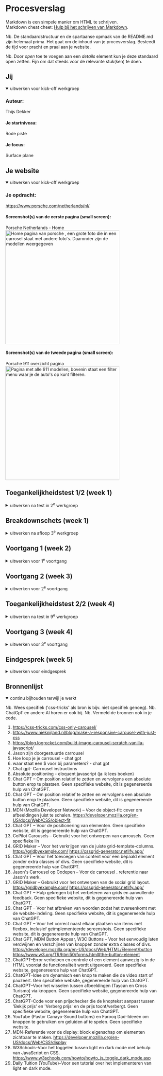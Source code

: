 # Procesverslag

Markdown is een simpele manier om HTML te schrijven.  
Markdown cheat cheet: [Hulp bij het schrijven van Markdown](https://github.com/adam-p/markdown-here/wiki/Markdown-Cheatsheet).

Nb. De standaardstructuur en de spartaanse opmaak van de README.md zijn helemaal prima. Het gaat om de inhoud van je procesverslag. Besteedt de tijd voor pracht en praal aan je website.

Nb. Door _open_ toe te voegen aan een _details_ element kun je deze standaard open zetten. Fijn om dat steeds voor de relevante stuk(ken) te doen.

## Jij

<details open>
  <summary>uitwerken voor kick-off werkgroep</summary>

### Auteur:

Thijs Dekker

#### Je startniveau:

Rode piste

#### Je focus:

Surface plane

</details>

## Je website

<details open>
  <summary>uitwerken voor kick-off werkgroep</summary>

### Je opdracht:

https://www.porsche.com/netherlands/nl/

#### Screenshot(s) van de eerste pagina (small screen):

Porsche Netherlands - Home
<img src="readme-images/home.PNG" width="375px" alt="Home pagina van porsche , een grote foto die in een carrosel staat met andere foto's. Daaronder zijn de modellen weergegeven">

#### Screenshot(s) van de tweede pagina (small screen):

Porsche 911 overzicht pagina
<img src="readme-images/product.PNG" width="375px" alt="Pagina met alle 911 modellen, bovenin staat een filter menu waar je de auto's op kunt filteren.">

</details>

## Toegankelijkheidstest 1/2 (week 1)

<details>
  <summary>uitwerken na test in 2<sup>e</sup> werkgroep</summary>

### Bevindingen

ELASTIEKJES en SCHOK APPERAAT

Ik begon met de elastiekjes om mijn vingers , ik had ze op willekeurige volgorde om mijn vingers geknoopt en merkte al snel dat om te scrollen je 2 vingers nodig hebt op macbook, en mijn vingers konden niet echt lekker naast elkaar , dus vaak klikte ik verkeerde dingen aan of swipde ik het perongeluk weg. Vooral het perongeluk op dingen klikken gebeurde vaak omdat ik niet goed kon klikken. Wel vond ik de website ruim opgezet en als het lukte om te klikken klikte je dus wel raak. Maar ik kon wel goed de website navigeren .
Vervolgens heb ik de parkenson simulator op mijn arm toegevoegd , dit viel erg tegen aangezien ik bijna niet in staat was om te typen, gelukkig zijn er niet echt dingen waar je moet typen, alles is goed bereikbaar door de navigatie menu's.

VOICE OVER

De voice over functie werkt goed , de tekst en knoppen worden verteld. Ook de foto's van de auto's en de preciese kleur ervan wordt met de gebruiker gecommuniceerd. Alleen probeerde ik op het kruisje in de hoek te klikken en hier kon ik alleen met mijn muis naartoe navigeren omdat de voice over het kruisje oversloeg. Ook is de carrousel die zich in het home scherm bevind erg moeilijk te navigeren omdat er niet echt knoppen ofzo zitten maar alleen rode bolletjes dus ik zou als blind iemand niet echt weten wat ik daar moest doen.

</details>

## Breakdownschets (week 1)

<details>
  <summary>uitwerken na afloop 3<sup>e</sup> werkgroep</summary>

### de hele pagina:

  <img src="readme-images/breakdown1" width="375px" alt="breakdown van de hele pagina">

### dynamisch deel (bijv menu):

  <img src="readme-images/dynamisch.pdf" width="375px" alt="breakdown van een dynamisch deel">

### wellicht nog een dynamisch deel (bijv filter):

  <img src="readme-images/dummy-plaatje.jpg" width="375px" alt="breakdown van nog een dynamisch deel">

</details>

## Voortgang 1 (week 2)

<details>
  <summary>uitwerken voor 1<sup>e</sup> voortgang</summary>

### Stand van zaken

Bij het opbouwen van de website in html wist ik soms niet of ik UL/LI moest gebruiken of dat ik van bijvoorbeeld een foto collage articles moest maken.
<img src="readme-images/vraag">

### Agenda voor meeting

samen met je groepje opstellen

| student 1      | student 2          | student 3    | student 4 |
| -------------- | ------------------ | ------------ | --------- |
| dit bespreken  | en dit             | en ik dit    |           |
| en dat ook nog | dit als er tijd is | nog een punt |           |
| ...            | ...                | ...          |           |

Student (thijs) 1: Ik ind het nog moeilijk wanneer ik unordered lists of juist articles moet maken.

Ook heb ik zoveel sections en UL's dat ik niet echt goed weet hoe ik nu een bepaalde ul en Li aanspreek

Moet alles werken? dus elke knop en uitschuif balk etc.

Hoe blijft mijn tekst onder een carrousel?

Student 2:

Student 3:

Student 4:

### Verslag van meeting

- punt 1: Het is nu duidelijk wanneer ik een lijst moet gebruiken op mijn website, op veel plekken waar ik articles had gebruikt had ik beter UL/LI's kunnen gebruiken
- punt 2: Door bijvoorbeeld section ul li:first child / nth-child(2) te doen kun je gemakkelijk bepaalde UL's en LI slecteren
- punt 3: Als ik bepaalde dingen laat werken zal dat natuurlijk meewerken aan mijn surface plane design
- punt 4: ik heb nu een website waar ik gemakkelijk de carrousel kan maken.

</details>

## Voortgang 2 (week 3)

<details>
  <summary>uitwerken voor 2<sup>e</sup> voortgang</summary>

### Stand van zaken

Alle HTML staat erin en en ik ben begonnen met de basis van de caroussel en de rest van de website. Ik vind het nog lastig om tekst in afbeeldingen te krijgen of buttons bijvoorbeeld.
De tweede pagina staat alle html erin.

### Agenda voor meeting

Mijn punten:
1 2 paginas css of 1?
2 1 java of 2?
3 Hoe krijg ik bepaalde iconen?

### Verslag van meeting

we mogen maar 1 css bestand , je moet dus specifiek zijn met de aanroepingen van bepaalde elementen zodat je niet ook die op de andere pagina pakt.
Hetzelfde geld voor javascript, we mogen maar 1 javascript pagina en dus wees hier ook specifike in en stel bijvoorbeeld codes die checken of bepaalde elementen wel aanwezig zijn

</details>

## Toegankelijkheidstest 2/2 (week 4)

<details>
  <summary>uitwerken na test in 9<sup>e</sup> werkgroep</summary>

### Bevindingen

VOICE OVER: De voice over tekst ging goed , alle auto's en knoppen worden opgelezen. Ook zitten er redelijke duidelijke ALTS die de autos en de kleuren beschrijven. De voice over heeft een duidelijke structuur door de pagina heen en gaat begint bij de header en beweegt dan naar beneden. Ook is de carrousel duidelijekr dan de eerste keer aangezien je nu buttons hoort dus weet dat je ergens op kan klikken.

ELASTIEKJES: ik kon nu op de buttons klikken , ook vegen was te doen maar de buttons was makkelijker om met mijn vingers te raken

</details>

## Voortgang 3 (week 4)

<details>
  <summary>uitwerken voor 3<sup>e</sup> voortgang</summary>

### Stand van zaken

html en css is zo goed als af, alleen weet ik niet of je een class op de body mag zetten aangezien mijn tweede pagina nu gestyled wordt door de eerste style css. Ook moet ik nog van alle dingen die in de echte website een link zijn, een ahref omheen zetten. Ook moet ik nog enkele dingen op de css van mijn 2de pagina fixen , zoals de benzine gedeelte

### Agenda voor meeting

Vragen:
Mag je class op de body?
Hoe kan ik in het geval van dat dat niet onderscheid maken tussen de sections.
Moet ik overal ahrefs omheen doen

### Verslag van meeting

hier na afloop snel de uitkomsten van de meeting vastleggen

Er mag geen class op de body , omdat wanneer je veel paginas gaat maken en je bijvoorbeeld herhalingselementen hebt dit onhandig is als er dan een class op de body. Ik ga dus de sections koppelen aan een class , en zo kan ik dus ook bepaalde elemetnen hergebruiken.

Ik moet inderdaad a hrefs om alles heen zetten wat klikbaar is en geen button( wat je naar een andere pagina brengt). Dit kost niet super veel werk , ik moet nu alleen de a text decoration uitzetten.

</details>

## Eindgesprek (week 5)

<details>
  <summary>uitwerken voor eindgesprek</summary>

SURFACE PLANE PUNTEN:

1. schakelen tussen taycan model
2. stop knopje voor video
3. Halloween 911
4. geluid knop GT3RS
5. DARK/LIGHT mode
6. custom properties
7. Bekijk prijs andere indeling

MICRO INTERACTIE

1. CARROUSEL vannuit java

### Je uitkomst - karakteristiek screenshots:

<img src="readme-images/klaar.png">
<img src="readme-images/klaar2.png">
<img src="readme-images/klaar3.png">
<img src="readme-images/klaar4.png">
<img src="readme-images/klaar5.png">
<img src="readme-images/klaar6.png">
<img src="readme-images/klaar7.png">

### Dit ging goed/Heb ik geleerd:

In het begin vond ik een carrousel onwijs onoverzichtelijk en ook bij de voorbeelden die ik kreeg van studentenassistenten of van css websites vond ik het erg lastig om een begrip te krijgen van wat ik noi eigenlijk moet doen , door verschillende carrousels helemaal uit elkaar te halen en kijken naar wat wat precies doet heb ik erg veel geleerd. In deze fase heb ik ook veel voorbeelden in chat gpt gezet en gevraagd of het stap voor stap goed uitgelegd kon worden, dit kostte erg veel tijd maar het liet mij wel snappen wat ik nou daadwerkelijk aan het doen was. Ook ben ik erachter gekomen dat coderen veel meer is dan alleen code weten en snappen , het vereist ook dat je erg goed bent in probleem oplossend denken en logisch nadenken. veel problemen die ik ben tegengekomen tijdens het coderen waren simpelweg op te lossen door stap voor stap terug te werken en kijken waar het nou precies fout gaat. Ik heb het idee dat ik door dit project daarom een beter inzicht heb gekrgeen in hoe het coderen werkt en hoe je problemen kan oplossen. Ook een belangerijke die ik heb geleerd, je moet wel eerst snappen wat je doet voor je iets googled anders kom je in een tuturial loop. Ik heb veel tutorials gekeken en op veel websites naar oplossingen gezocht, maar soms voor problemen die ik eigenlijk nog niet echt snapte, het is dus belangerijk om een sterke basis te hebben voordat je dingen gaat opzoeken.

Wat ik ook erg fijn vind is dat ik nu zelf soms uitleg bij code schrijf zodat ik later nog duidelijk kan zien wat precies wat doet om zo bijvoorbeeld nog dingen te kunnen veranderen of aanpassen.

<img src="readme-images/uitlegbijcode.png"width="375px" alt="top">

### Dit was lastig/Is niet gelukt:

Ik vond de stap van inleiding programeren en internet standaarden naar FED best wel groot, fed heeft mijn interesse naar code wel daadwerkelijk vergroot alleen had ik wel met sommige elementen dat ik dat erg lastig vond om te maken met de kennis die ik tot nu toe heb opgedaan. Wat niet is gelukt is de tekst in de carrousel krijgen en die dan te laten meedraaien. Ik zou misschien wat ideeen hebben hoe dit zou kunnen maar om dit zelf uit te werken vond ik nog erg lastig. hetzelfde was met tekst of plaatjes in een bepaalde afbeelding of grid te krijgen, ik probeerde het eerst zonder absolute positioning door bijvoorbeeld flexbox toe te passen op de elementen, nadat ik had aangegeven dat dit niet echt goed werkte mocht ik hier ook absolute positioning voor gebruiken waardoor het wel is gelukt, echter ben ik nog wel benieuwd of ik het zou kunnen laten werken. Het was een erg groot project dus voelde het soms alsof ik bijvoorbeeld voor dat soort dingen niet genoeg tijd had terwijl als ik er echt goed de tijd voor had kunnen nemen het waarschijnlijk zou kunnen werken. Ook zou ik nog iets strategischer willen leren coderen omdat ik nu begon en achteraf vak dingen nog moest aanpassen, bijvoorbeeld de custom properties wat dan veel onnodige tijd kost. Ook wil ik nog iets beter leren elementen psotioneren, voor de meeste elementen heb ik flex en grid gebruikt maar soms als ik bijvoorbeeld hele afzonderlijke elementen wil verplaatsen doe ik dit met marges en dat is soms niet de bedoeling.

En display flex op het halloween gedeelte lukt niet, omdat er al een display none opstaat en dan worden bepaalde items niet gepakt door de display flex ofzo, hier kwam ik niet echt uit.

  <img src="readme-images/logoindehoek.png" width="375px" alt="bummer">
</details>

## Bronnenlijst

<details open>
  <summary>continu bijhouden terwijl je werkt</summary>

Nb. Wees specifiek ('css-tricks' als bron is bijv. niet specifiek genoeg).
Nb. ChatGpT en andere AI horen er ook bij.
Nb. Vermeld de bronnen ook in je code.

1. https://css-tricks.com/css-only-carousel/
2. https://www.nieknijland.nl/blog/make-a-responsive-carousel-with-just-css
3. https://blog.logrocket.com/build-image-carousel-scratch-vanilla-javascript/
4. Jason zijn doorgestuurde carrousel
5. Hoe loop je je carrousel - chat gpt
6. waar staat een $ voor bij parameters? - chat gpt
7. Chat gpt- Carrousel instructions
8. Absolute positioning - eloquent javascript (ja ik lees boeken)
9. Chat GPT – Om position relatief te zetten en vervolgens een absolute button erop te plaatsen.
   Geen specifieke website, dit is gegenereerde hulp van ChatGPT.
10. Chat GPT – Om position relatief te zetten en vervolgens een absolute button erop te plaatsen.
    Geen specifieke website, dit is gegenereerde hulp van ChatGPT.
11. MDN (Mozilla Developer Network) – Voor de object-fit: cover om afbeeldingen juist te schalen.
    https://developer.mozilla.org/en-US/docs/Web/CSS/object-fit
12. Chat GPT – Voor de positionering van elementen.
    Geen specifieke website, dit is gegenereerde hulp van ChatGPT.
13. CoPilot Carousels – Gebruikt voor het ontwerpen van carrousels.
    Geen specifieke lin
14. GRID Maker – Voor het verkrijgen van de juiste grid-template-columns.
    https://gridbyexample.com/
    https://cssgrid-generator.netlify.app/
15. Chat GPT – Voor het toevoegen van content voor een bepaald element zonder extra classes of divs.
    Geen specifieke website, dit is gegenereerde hulp van ChatGPT.
16. Jason's Carrousel op Codepen – Voor de carrousel .
    referentie naar Jason's werk.
17. GRID Maker – Gebruikt voor het ontwerpen van de social grid layout.
    https://gridbyexample.com/
    https://cssgrid-generator.netlify.app/
18. Chat GPT – Hulp gekregen bij het verbeteren van grids en aanvullende feedback.
    Geen specifieke website, dit is gegenereerde hulp van ChatGPT.
19. Chat GPT – Voor het afbreken van woorden zodat het overeenkomt met de website-indeling.
    Geen specifieke website, dit is gegenereerde hulp van ChatGPT.
20. Chat GPT – Voor het correct naast elkaar plaatsen van items met flexbox, inclusief geïmplementeerde screenshots.
    Geen specifieke website, dit is gegenereerde hulp van ChatGPT.
21. Chat GPT, MDM Button Appear, W3C Buttons – Voor het eenvoudig laten verdwijnen en verschijnen van knoppen zonder extra classes of divs.
    https://developer.mozilla.org/en-US/docs/Web/HTML/Element/button
    https://www.w3.org/TR/html50/forms.html#the-button-element
22. ChatGPT–Error verhelpen en controle of een element aanwezig is in de HTML voordat de functionaliteit wordt uitgevoerd.
    Geen specifieke website, gegenereerde hulp van ChatGPT.
23. ChatGPT–Idee om dynamisch een knop te maken die de video start of pauzeert.
    Gen specifieke website, gegenereerde hulp van ChatGPT.
24. ChatGPT–Voor het wisselen tussen afbeeldingen (Taycan en Cross Turismo) via knoppen.
    Geen specifieke website, gegenereerde hulp van ChatGPT.
25. ChatGPT–Code voor een prijschecker die de knoptekst aanpast tussen 'Bekijk prijs' en 'Verberg prijs' en de prijs toont/verbergt.
    Geen specifieke website, gegenereerde hulp van ChatGPT.
26. YouTube (Pastor Canayo-Sound buttons) en Farooq Dad–Ideeën om knoppen te gebruiken om geluiden af te spelen.
    Geen specifieke website.
27. MDN–Referentie voor de display: block eigenschap om elementen zichtbaar te maken.
    https://developer.mozilla.org/en-US/docs/Web/CSS/display
28. W3Schools–Voor het toggelen tussen light en dark mode met behulp van JavaScript en CSS.
    https://www.w3schools.com/howto/howto_js_toggle_dark_mode.asp
29. Daily Tuition (YouTube)–Voor een tutorial over het implementeren van light en dark mode.

</details>
